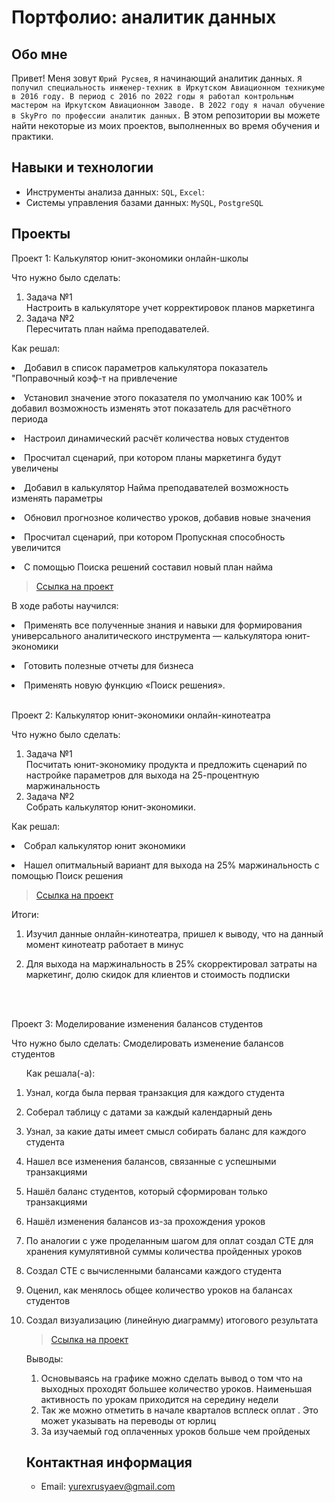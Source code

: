 # Портфолио: аналитик данных

## Обо мне 

Привет! Меня зовут ``Юрий Русяев``, я начинающий аналитик данных. 
``Я получил специальность инженер-техник в Иркутском Авиационном техникуме в 2016 году. В период с 2016 по 2022 годы я работал контрольным мастером на Иркутском Авиационном Заводе. В 2022 году я начал обучение в SkyPro по профессии аналитик данных.``
В этом репозитории вы можете найти некоторые из моих проектов, выполненных во время обучения и практики.
<br>

## Навыки и технологии
- Инструменты анализа данных: ``SQL``, ``Excel``:  
- Системы управления базами данных: ``MySQL``, ``PostgreSQL``



## Проекты
<p> Проект 1: Калькулятор юнит-экономики онлайн-школы</p>
<p>Что нужно было сделать:<p>
<ol>
  <li>Задача №1</li> Настроить в калькуляторе учет корректировок планов маркетинга
  <li>Задача №2</li> Пересчитать план найма преподавателей.
</ol>

<p>Как решал:
  <li>Добавил в список параметров калькулятора показатель "Поправочный коэф-т на привлечение</p>
  <li>Установил значение этого показателя по умолчанию как 100% и добавил возможность изменять этот показатель для расчётного периода</p>
  <li>Настроил динамический расчёт количества новых студентов</p>
  <li>Просчитал сценарий, при котором планы маркетинга будут увеличены</p>
  <li>Добавил в калькулятор Найма преподавателей возможность изменять параметры</p>
  <li>Обновил прогнозное количество уроков, добавив новые значения</p>
  <li>Просчитал сценарий, при котором Пропускная способность увеличится</p>
  <li>С помощью Поиска решений составил новый план найма<p>

> <a href="https://github.com/YuryRus/Yury-Rusyaev/tree/main/UE">Ссылка на проект</a>

В ходе работы научился:<p>
  <li>Применять все полученные знания и навыки для формирования универсального аналитического инструмента — калькулятора юнит-экономики<p>
  <li>Готовить полезные отчеты для бизнеса<p>
  <li>Применять новую функцию «Поиск решения».</li>
</ol>
<br> 

<p> Проект 2: Калькулятор юнит-экономики онлайн-кинотеатра</p>
<p>Что нужно было сделать:<p>
<ol>
  <li>Задача №1</li>Посчитать юнит-экономику продукта и предложить сценарий по настройке параметров для выхода на 25-процентную маржинальность</li>
  <li>Задача №2</li>Собрать калькулятор юнит-экономики.</li>
</ol>

<p>Как решал:
  <li>Собрал калькулятор юнит экономики<p>
  <li>Нашел опитмальный вариант для выхода на 25% маржинальность с помощью Поиск решения

> <a href="https://github.com/YuryRus/Yury-Rusyaev/tree/main/UE2">Ссылка на проект</a>
 
<p>Итоги:<p>
<ol>
  <li>Изучил данные онлайн-кинотеатра, пришел к выводу, что на данный момент кинотеатр работает в минус<p> 
  <li>Для выхода на маржинальность в 25% скорректировал затраты на маркетинг, долю скидок для клиентов и стоимость подписки<p>
</ol>
<br> 

<br> 
<p> Проект 3: Моделирование изменения балансов студентов</p> 
<p>Что нужно было сделать: Cмоделировать изменение балансов студентов<p>
<ol>


<p>Как решала(-а): 
  <li>Узнал, когда была первая транзакция для каждого студента<p>
  <li>Соберал таблицу с датами за каждый календарный день<p>
  <li>Узнал, за какие даты имеет смысл собирать баланс для каждого студента<p>
  <li>Нашел все изменения балансов, связанные с успешными транзакциями<p>
  <li>Нашёл баланс студентов, который сформирован только транзакциями<p>
  <li>Нашёл изменения балансов из-за прохождения уроков<p>
  <li>По аналогии с уже проделанным шагом для оплат создал CTE для хранения кумулятивной суммы количества пройденных уроков<p>
  <li>Создал CTE с вычисленными балансами каждого студента<p>
  <li>Оценил, как менялось общее количество уроков на балансах студентов<p>
  <li>Создал визуализацию (линейную диаграмму) итогового результата<p>
    

> <a href="https://github.com/YuryRus/Yury-Rusyaev/blob/main/SQL/student_balances">Ссылка на проект</a>

 
 <p>Выводы:<p>
<ol>
  <li>Основываясь на графике можно сделать вывод о том что на выходных проходят большее количество уроков. Наименьшая активность по урокам приходится на середину недели</li>
  <li>Так же можно отметить в начале кварталов всплеск оплат . Это может указывать на переводы от юрлиц</li>
  <li>За изучаемый год оплаченных уроков больше чем пройденых</li>

</ol>

## Контактная информация
- Email: yurexrusyaev@gmail.com
